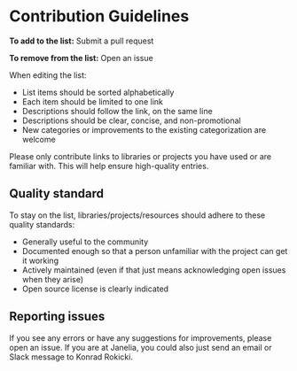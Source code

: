 # Contribution Guidelines

**To add to the list:** Submit a pull request

**To remove from the list:** Open an issue

When editing the list:

- List items should be sorted alphabetically
- Each item should be limited to one link
- Descriptions should follow the link, on the same line
- Descriptions should be clear, concise, and non-promotional
- New categories or improvements to the existing categorization are welcome

Please only contribute links to libraries or projects you have used or are familiar with. This will help ensure high-quality entries.


## Quality standard

To stay on the list, libraries/projects/resources should adhere to these quality standards:

- Generally useful to the community
- Documented enough so that a person unfamiliar with the project can get it working
- Actively maintained (even if that just means acknowledging open issues when they arise)
- Open source license is clearly indicated


## Reporting issues

If you see any errors or have any suggestions for improvements, please open an issue. If you are at Janelia, you could also just send an email or Slack message to Konrad Rokicki.
